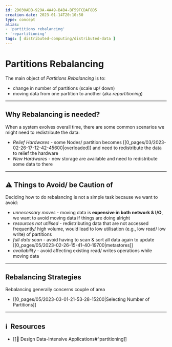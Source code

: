 ```yaml
---
id: 2D030ADB-929A-4A49-B4B4-BF59FCDAF8D5
creation-date: 2023-01-14T20:10:50 
type: concept
alias:
- 'partitions rebalancing'
- 'repartitioning'
tags: [ distributed-computing/distributed-data ]
---
```

# Partitions Rebalancing 

The main object of *Partitions Rebalancing* is to: 
- change in number of partitions (scale up/ down)
- moving data from one partition to another (aka *repartitioning*)

---
## Why Rebalancing is needed?

When a system evolves overall time, there are some common scenarios we might need to redistribute the data:
- *Relief Hardwares* - some Nodes/ partition becomes [[0_pages/03/2023-02-26-17-12-42-45600|overloaded]] and need to redistribute the data to relief the hardware
- *New Hardwares* - new storage are available and need to redistribute some data to there

---
## ⚠️ Things to Avoid/ be Caution of

Deciding how to do rebalancing is not a simple task because we want to avoid: 
- *unnecessary moves* - moving data is **expensive in both network & I/O**, we want to avoid moving data if things are doing alright
- *resources not utilised* - redistributing data that are not accessed frequently/ high volume, would lead to low utilisation (e.g., low read/ low write) of partitions
- *full data scan* - avoid having to scan & sort all data again to update [[0_pages/05/2023-02-26-15-41-40-19700|metastores]]
- *availability* - avoid affecting existing read/ writes operations while moving data

---
## Rebalancing Strategies 

Rebalancing generally concerns couple of area 
- [[0_pages/05/2023-03-01-21-53-28-15200|Selecting Number of Partitions]]

---
## ℹ️  Resources
- [[📕 Design Data-Intensive Applications#^partitioning]]